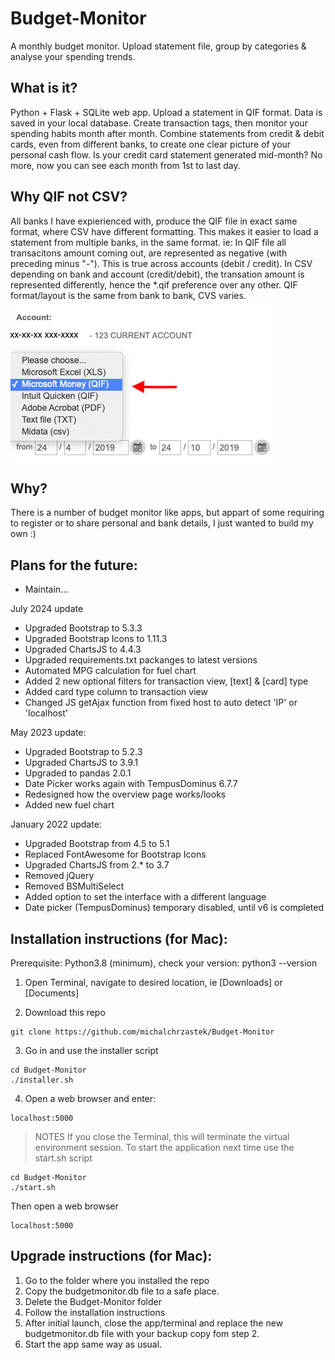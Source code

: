 # Budget-Monitor
A monthly budget monitor. Upload statement file, group by categories &amp; analyse your spending trends.

## What is it?
Python + Flask + SQLite web app. Upload a statement in QIF format. Data is saved in your local database. Create transaction tags, then monitor your spending habits month after month. Combine statements from credit &amp; debit cards, even from different banks, to create one clear picture of your personal cash flow. Is your credit card statement generated mid-month? No more, now you can see each month from 1st to last day.

## Why QIF not CSV?
All banks I have expierienced with, produce the QIF file in exact same format, where CSV have different formatting.
This makes it easier to load a statement from multiple banks, in the same format.
ie:
In QIF file all transacitons amount coming out, are represented as negative (with preceding minus "-"). This is true across accounts (debit / credit).
In CSV depending on bank and account (credit/debit), the transation amount is represented differently, hence the *.qif preference over any other.
QIF format/layout is the same from bank to bank, CVS varies.

![alt text](https://github.com/michalchrzastek/Budget-Monitor/blob/master/img/microsoft_money_QIF.png)


## Why?
There is a number of budget monitor like apps, but appart of some requiring to register or to share personal and bank details, I just wanted to build my own :)

## Plans for the future:
- Maintain...

July 2024 update
- Upgraded Bootstrap to 5.3.3
- Upgraded Bootstrap Icons to 1.11.3
- Upgraded ChartsJS to 4.4.3
- Upgraded requirements.txt packanges to latest versions
- Automated MPG calculation for fuel chart
- Added 2 new optional filters for transaction view, [text] & [card] type
- Added card type column to transaction view
- Changed JS getAjax function from fixed host to auto detect 'IP' or 'localhost'

May 2023 update:
- Upgraded Bootstrap to 5.2.3
- Upgraded ChartsJS to 3.9.1
- Upgraded to pandas 2.0.1
- Date Picker works again with TempusDominus 6.7.7
- Redesigned how the overview page works/looks
- Added new fuel chart

January 2022 update:
- Upgraded Bootstrap from 4.5 to 5.1
- Replaced FontAwesome for Bootstrap Icons
- Upgraded ChartsJS from 2.* to 3.7
- Removed jQuery
- Removed BSMultiSelect
- Added option to set the interface with a different language
- Date picker (TempusDominus) temporary disabled, until v6 is completed

## Installation instructions (for Mac):
Prerequisite: Python3.8 (minimum), check your version: python3 --version

1. Open Terminal, navigate to desired location, ie [Downloads] or [Documents]

2. Download this repo
```
git clone https://github.com/michalchrzastek/Budget-Monitor
```
3. Go in and use the installer script
```
cd Budget-Monitor
./installer.sh
```
4. Open a web browser and enter:
```
localhost:5000
```


> NOTES
If you close the Terminal, this will terminate the virtual environment session. To start the application next time use the start.sh script
```
cd Budget-Monitor
./start.sh
```
Then open a web browser
```
localhost:5000
```

## Upgrade instructions (for Mac):
1. Go to the folder where you installed the repo
2. Copy the budgetmonitor.db file to a safe place.
3. Delete the Budget-Monitor folder
4. Follow the installation instructions
5. After initial launch, close the app/terminal and replace the new budgetmonitor.db file with your backup copy fom step 2.
6. Start the app same way as usual.